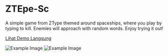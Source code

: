 # ZTEpe-Sc

A simple game from ZType themed around spaceships, where you play by typing to kill. Enemies will approach with random words. Enjoy trying it out!

[Lihat Demo Langsung](https://ztype-sc.vercel.app/)

![Example Image](https://i.ibb.co.com/dJy3fqJ/Screenshot-2024-05-20-194510.png)
![Example Image](https://i.ibb.co.com/7vT3mvx/Screenshot-2024-05-20-194525.png)

